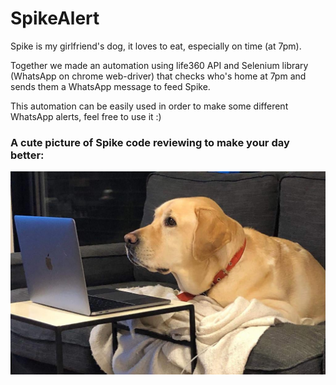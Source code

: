
# SpikeAlert

Spike is my girlfriend's dog, it loves to eat,
 especially on time (at 7pm).
 
Together we made an automation using life360 API and Selenium library
(WhatsApp on chrome web-driver) that checks who's home at 7pm and sends them a WhatsApp message to feed Spike.

This automation can be easily used in order to make some different WhatsApp alerts,
feel free to use it :)


### A cute picture of Spike code reviewing to make your day better:

![App Screenshot](/doggo.jpeg?raw=true)
